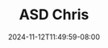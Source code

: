 --- 
title: "ASD  Chris"
description: "nonton bokep ASD  Chris tiktok   baru"
date: 2024-11-12T11:49:59-08:00
file_code: "5od46lczpsxu"
draft: false
cover: "b1xedtdd6jpjy5ai.jpg"
tags: ["ASD", "Chris", "bokep-indo", "bokep-viral", "bokep-ig"]
length: 2758
fld_id: "1398184"
foldername: "ASD 2 x"
categories: ["ASD 2 x"]
views: 10
---